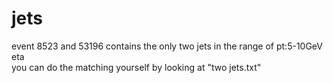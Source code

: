 # jets

event 8523 and 53196 contains the only two jets in the range of pt:5-10GeV eta \
you can do the matching yourself by looking at "two jets.txt"
